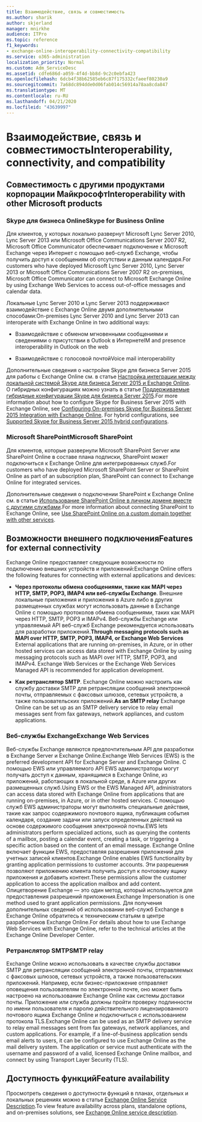 ```yaml
---
title: Взаимодействие, связь и совместимость
ms.author: sharik
author: skjerland
manager: mnirkhe
audience: ITPro
ms.topic: reference
f1_keywords:
- exchange-online-interoperability-connectivity-compatibility
ms.service: o365-administration
localization_priority: Normal
ms.custom: Adm_ServiceDesc
ms.assetid: cdfe686d-a059-4f4d-bb8d-9c2c0ebfa423
ms.openlocfilehash: 6dcb4f38b62585eb6c87f175332cfaeef80230a9
ms.sourcegitcommit: 7a68dc894dde0d06fab014c56914a78aa8cda847
ms.translationtype: MT
ms.contentlocale: ru-RU
ms.lasthandoff: 04/21/2020
ms.locfileid: "43639997"
---
```

# <a name="interoperability-connectivity-and-compatibility"></a><span data-ttu-id="6c603-102">Взаимодействие, связь и совместимость</span><span class="sxs-lookup"><span data-stu-id="6c603-102">Interoperability, connectivity, and compatibility</span></span>

## <a name="interoperability-with-other-microsoft-products"></a><span data-ttu-id="6c603-103">Совместимость с другими продуктами корпорации Майкрософт</span><span class="sxs-lookup"><span data-stu-id="6c603-103">Interoperability with other Microsoft products</span></span>

### <a name="skype-for-business-online"></a><span data-ttu-id="6c603-104">Skype для бизнеса Online</span><span class="sxs-lookup"><span data-stu-id="6c603-104">Skype for Business Online</span></span>

<span data-ttu-id="6c603-105">Для клиентов, у которых локально развернут Microsoft Lync Server 2010, Lync Server 2013 или Microsoft Office Communications Server 2007 R2, Microsoft Office Communicator обеспечивает подключение к Microsoft Exchange через Интернет с помощью веб-служб Exchange, чтобы получить доступ к сообщениям об отсутствии и данным календаря.</span><span class="sxs-lookup"><span data-stu-id="6c603-105">For customers who have deployed Microsoft Lync Server 2010, Lync Server 2013 or Microsoft Office Communications Server 2007 R2 on-premises, Microsoft Office Communicator can connect to Microsoft Exchange Online by using Exchange Web Services to access out-of-office messages and calendar data.</span></span>
  
<span data-ttu-id="6c603-106">Локальные Lync Server 2010 и Lync Server 2013 поддерживают взаимодействие с Exchange Online двумя дополнительными способами:</span><span class="sxs-lookup"><span data-stu-id="6c603-106">On-premises Lync Server 2010 and Lync Server 2013 can interoperate with Exchange Online in two additional ways:</span></span>
  
- <span data-ttu-id="6c603-107">Взаимодействие с обменом мгновенными сообщениями и сведениями о присутствии в Outlook в Интернете</span><span class="sxs-lookup"><span data-stu-id="6c603-107">IM and presence interoperability in Outlook on the web</span></span>
    
- <span data-ttu-id="6c603-108">Взаимодействие с голосовой почтой</span><span class="sxs-lookup"><span data-stu-id="6c603-108">Voice mail interoperability</span></span>
    
<span data-ttu-id="6c603-p101">Дополнительные сведения о настройке Skype для бизнеса Server 2015 для работы с Exchange Online см. в статье [Настройка интеграции между локальной системой Skype для бизнеса Server 2015 и Exchange Online](https://go.microsoft.com/fwlink/p/?LinkId=271804). О гибридных конфигурациях можно узнать в статье [Поддерживаемые гибридные конфигурации Skype для бизнеса Server 2015](https://go.microsoft.com/fwlink/?LinkID=513084).</span><span class="sxs-lookup"><span data-stu-id="6c603-p101">For more information about how to configure Skype for Business Server 2015 with Exchange Online, see [Configuring On-premises Skype for Business Server 2015 Integration with Exchange Online](https://go.microsoft.com/fwlink/p/?LinkId=271804). For hybrid configurations, see [Supported Skype for Business Server 2015 hybrid configurations](https://go.microsoft.com/fwlink/?LinkID=513084).</span></span>
  
### <a name="microsoft-sharepoint"></a><span data-ttu-id="6c603-111">Microsoft SharePoint</span><span class="sxs-lookup"><span data-stu-id="6c603-111">Microsoft SharePoint</span></span>

<span data-ttu-id="6c603-112">Для клиентов, которые развернули Microsoft SharePoint Server или SharePoint Online в составе плана подписки, SharePoint может подключиться к Exchange Online для интегрированных служб.</span><span class="sxs-lookup"><span data-stu-id="6c603-112">For customers who have deployed Microsoft SharePoint Server or SharePoint Online as part of an subscription plan, SharePoint can connect to Exchange Online for integrated services.</span></span>
  
<span data-ttu-id="6c603-113">Дополнительные сведения о подключении SharePoint к Exchange Online см. в статье [Использование SharePoint Online в личном домене вместе с другими службами](https://go.microsoft.com/fwlink/?LinkId=271805).</span><span class="sxs-lookup"><span data-stu-id="6c603-113">For more information about connecting SharePoint to Exchange Online, see [Use SharePoint Online on a custom domain together with other services](https://go.microsoft.com/fwlink/?LinkId=271805).</span></span>
  
## <a name="features-for-external-connectivity"></a><span data-ttu-id="6c603-114">Возможности внешнего подключения</span><span class="sxs-lookup"><span data-stu-id="6c603-114">Features for external connectivity</span></span>

<span data-ttu-id="6c603-115">Exchange Online предоставляет следующие возможности по подключению внешних устройств и приложений:</span><span class="sxs-lookup"><span data-stu-id="6c603-115">Exchange Online offers the following features for connecting with external applications and devices:</span></span>
  
- <span data-ttu-id="6c603-p102">**Через протоколы обмена сообщениями, такие как MAPI через HTTP, SMTP, POP3, IMAP4 или веб-службы Exchange**. Внешние локальные приложения и приложения в Azure либо в других размещенных службах могут использовать данные в Exchange Online с помощью протоколов обмена сообщениями, таких как MAPI через HTTP, SMTP, POP3 и IMAPv4. Веб-службы Exchange или управляемый API веб-служб Exchange рекомендуется использовать для разработки приложений.</span><span class="sxs-lookup"><span data-stu-id="6c603-p102">**Through messaging protocols such as MAPI over HTTP, SMTP, POP3, IMAP4, or Exchange Web Services** External applications that are running on-premises, in Azure, or in other hosted services can access data stored with Exchange Online by using messaging protocols such as MAPI over HTTP, SMTP, POP3, and IMAPv4. Exchange Web Services or the Exchange Web Services Managed API is recommended for application development.</span></span> 
    
- <span data-ttu-id="6c603-118">**Как ретранслятор SMTP**. Exchange Online можно настроить как службу доставки SMTP для ретрансляции сообщений электронной почты, отправляемых с факсовых шлюзов, сетевых устройств, а также пользовательских приложений.</span><span class="sxs-lookup"><span data-stu-id="6c603-118">**As an SMTP relay** Exchange Online can be set up as an SMTP delivery service to relay email messages sent from fax gateways, network appliances, and custom applications.</span></span> 
    
### <a name="exchange-web-services"></a><span data-ttu-id="6c603-119">Веб-службы Exchange</span><span class="sxs-lookup"><span data-stu-id="6c603-119">Exchange Web Services</span></span>

<span data-ttu-id="6c603-120">Веб-службы Exchange являются предпочтительным API для разработки в Exchange Server и Exchange Online.</span><span class="sxs-lookup"><span data-stu-id="6c603-120">Exchange Web Services (EWS) is the preferred development API for Exchange Server and Exchange Online.</span></span> <span data-ttu-id="6c603-121">С помощью EWS или управляемого API EWS администраторы могут получать доступ к данным, хранящимся в Exchange Online, из приложений, работающих в локальной среде, в Azure или других размещенных служб.</span><span class="sxs-lookup"><span data-stu-id="6c603-121">Using EWS or the EWS Managed API, administrators can access data stored with Exchange Online from applications that are running on-premises, in Azure, or in other hosted services.</span></span> <span data-ttu-id="6c603-122">С помощью служб EWS администраторы могут выполнять специальные действия, такие как запрос содержимого почтового ящика, публикация события календаря, создание задачи или запуск определенных действий на основе содержимого сообщения электронной почты.</span><span class="sxs-lookup"><span data-stu-id="6c603-122">EWS lets administrators perform specialized actions, such as querying the contents of a mailbox, posting a calendar event, creating a task, or triggering a specific action based on the content of an email message.</span></span> <span data-ttu-id="6c603-123">Exchange Online включает функции EWS, предоставляя разрешения приложений для учетных записей клиентов.</span><span class="sxs-lookup"><span data-stu-id="6c603-123">Exchange Online enables EWS functionality by granting application permissions to customer accounts.</span></span> <span data-ttu-id="6c603-124">Эти разрешения позволяют приложению клиента получить доступ к почтовому ящику приложения и добавить контент.</span><span class="sxs-lookup"><span data-stu-id="6c603-124">These permissions allow the customer application to access the application mailbox and add content.</span></span> <span data-ttu-id="6c603-125">Олицетворение Exchange — это один метод, который используется для предоставления разрешений приложения.</span><span class="sxs-lookup"><span data-stu-id="6c603-125">Exchange Impersonation is one method used to grant application permissions.</span></span> <span data-ttu-id="6c603-126">Для получения дополнительных сведений об использовании веб-служб Exchange в Exchange Online обратитесь к техническим статьям в центре разработчиков Exchange Online.</span><span class="sxs-lookup"><span data-stu-id="6c603-126">For details about how to use Exchange Web Services with Exchange Online, refer to the technical articles at the Exchange Online Developer Center.</span></span>
  
### <a name="smtp-relay"></a><span data-ttu-id="6c603-127">Ретранслятор SMTP</span><span class="sxs-lookup"><span data-stu-id="6c603-127">SMTP relay</span></span>

<span data-ttu-id="6c603-p104">Exchange Online можно использовать в качестве службы доставки SMTP для ретрансляции сообщений электронной почты, отправляемых с факсовых шлюзов, сетевых устройств, а также пользовательских приложений. Например, если бизнес-приложение отправляет оповещения пользователям по электронной почте, оно может быть настроено на использование Exchange Online как системы доставки почты. Приложение или служба должны пройти проверку подлинности по имени пользователя и паролю действительного лицензированного почтового ящика Exchange Online и подключиться с использованием протокола TLS.</span><span class="sxs-lookup"><span data-stu-id="6c603-p104">Exchange Online can be used as an SMTP delivery service to relay email messages sent from fax gateways, network appliances, and custom applications. For example, if a line-of-business application sends email alerts to users, it can be configured to use Exchange Online as the mail delivery system. The application or service must authenticate with the username and password of a valid, licensed Exchange Online mailbox, and connect by using Transport Layer Security (TLS).</span></span>
  
## <a name="feature-availability"></a><span data-ttu-id="6c603-131">Доступность функций</span><span class="sxs-lookup"><span data-stu-id="6c603-131">Feature availability</span></span>

<span data-ttu-id="6c603-132">Просмотреть сведения о доступности функций в планах, отдельных и локальных решениях можно в статье [Exchange Online Service Description](exchange-online-service-description.md).</span><span class="sxs-lookup"><span data-stu-id="6c603-132">To view feature availability across plans, standalone options, and on-premises solutions, see [Exchange Online service description](exchange-online-service-description.md).</span></span>
  

